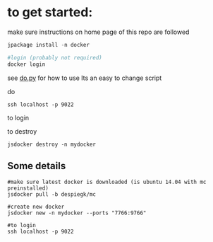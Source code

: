 to get started:
===============

make sure instructions on home page of this repo are followed

```python
jpackage install -n docker

#login (probably not required)
docker login
```

see
[do.py](do.py) for how to use
Its an easy to change script


do
```
ssh localhost -p 9022
```
to login

to destroy
```
jsdocker destroy -n mydocker
```

Some details
-------------

```
#make sure latest docker is downloaded (is ubuntu 14.04 with mc preinstalled)
jsdocker pull -b despiegk/mc

#create new docker
jsdocker new -n mydocker --ports "7766:9766"

#to login
ssh localhost -p 9022
